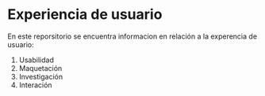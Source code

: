 # Experiencia de usuario

En este reporsitorio se encuentra informacion en relación a la experencia de usuario:

1. Usabilidad
1. Maquetación
1. Investigación
1. Interación